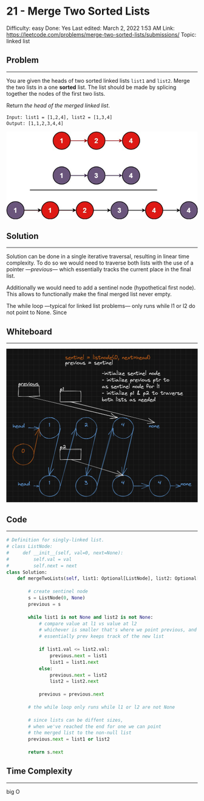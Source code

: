 # 21 - Merge Two Sorted Lists

Difficulty: easy
Done: Yes
Last edited: March 2, 2022 1:53 AM
Link: https://leetcode.com/problems/merge-two-sorted-lists/submissions/
Topic: linked list

## Problem

---

You are given the heads of two sorted linked lists `list1` and `list2`. Merge the two lists in a one **sorted** list. The list should be made by splicing together the nodes of the first two lists.

Return *the head of the merged linked list*.

```
Input: list1 = [1,2,4], list2 = [1,3,4]
Output: [1,1,2,3,4,4]
```

![Untitled](images/21-2.png)

## Solution

---

Solution can be done in a single iterative traversal, resulting in linear time complexity. To do so we would need to traverse both lists with the use of a pointer —*previous—* which essentially tracks the current place in the final list. 

Additionally we would need to add a sentinel node (hypothetical first node). This allows to functionally make the final merged list never empty.

The while loop —typical for linked list problems— only runs while l1 or l2 do not point to None. Since 

## Whiteboard

---

![Untitled](images/21-1.png)

## Code

---

```python
# Definition for singly-linked list.
# class ListNode:
#     def __init__(self, val=0, next=None):
#         self.val = val
#         self.next = next
class Solution:
    def mergeTwoLists(self, list1: Optional[ListNode], list2: Optional[ListNode]) -> Optional[ListNode]:
        
        # create sentinel node
        s = ListNode(0, None)
        previous = s
        
        while list1 is not None and list2 is not None:
            # compare value at l1 vs value at l2
            # whichever is smaller that's where we point previous, and step that list
            # essentially prev keeps track of the new list
            
            if list1.val <= list2.val:
                previous.next = list1
                list1 = list1.next
            else: 
                previous.next = list2
                list2 = list2.next
                
            previous = previous.next
        
        # the while loop only runs while l1 or l2 are not None
        
        # since lists can be diffent sizes,
        # when we've reached the end for one we can point
        # the merged list to the non-null list
        previous.next = list1 or list2
        
        return s.next
```

## Time Complexity

---

big O